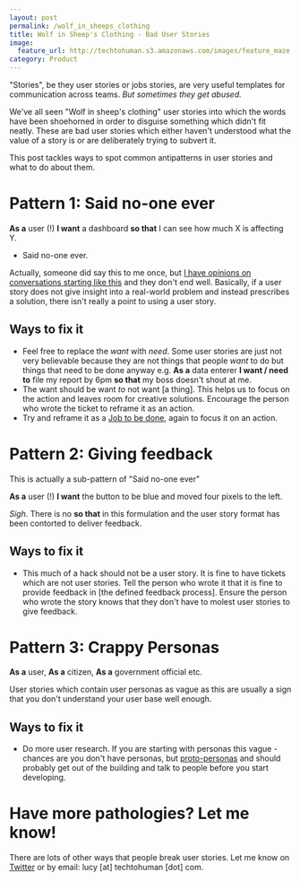 ```yaml
---
layout: post
permalink: /wolf_in_sheeps_clothing
title: Wolf in Sheep's Clothing - Bad User Stories  
image: 
  feature_url: http://techtohuman.s3.amazonaws.com/images/feature_maze.jpg
category: Product
---
```


"Stories", be they user stories or jobs stories, are very useful templates for communication across teams. *But sometimes they get abused.* 

We've all seen "Wolf in sheep's clothing" user stories into which the words have been shoehorned in order to disguise something which didn't fit neatly. These are bad user stories which either haven't understood what the value of a story is or are deliberately trying to subvert it. 

This post tackles ways to spot common antipatterns in user stories and what to do about them. 

# Pattern 1: Said no-one ever 

**As a** user (!) **I want** a dashboard **so that** I can see how much X is affecting Y. 

- Said no-one ever. 

Actually, someone did say this to me once, but <a href="http://techtohuman.com/dashboards">I have opinions on conversations starting like this</a> and they don't end well. Basically, if a user story does not give insight into a real-world problem and instead prescribes a solution, there isn't really a point to using a user story. 

## Ways to fix it 

* Feel free to replace the *want* with *need*. Some user stories are just not very believable because they are not things that people *want* to do but things that need to be done anyway e.g. **As a** data enterer **I want / need to** file my report by 6pm **so that** my boss doesn't shout at me. 
* The want should be want *to* not want [a thing]. This helps us to focus on the action and leaves room for creative solutions. Encourage the person who wrote the ticket to reframe it as an action. 
* Try and reframe it as a [Job to be done](https://jtbd.info/replacing-the-user-story-with-the-job-story-af7cdee10c27), again to focus it on an action. 

# Pattern 2: Giving feedback 

This is actually a sub-pattern of "Said no-one ever" 

**As a** user (!) **I want** the button to be blue and moved four pixels to the left. 

*Sigh*. There is no **so that** in this formulation and the user story format has been contorted to deliver feedback. 

## Ways to fix it

* This much of a hack should not be a user story. It is fine to have tickets which are not user stories. Tell the person who wrote it that it is fine to provide feedback in [the defined feedback process]. Ensure the person who wrote the story knows that they don't have to molest user stories to give feedback. 

# Pattern 3: Crappy Personas 

**As a** user, **As a** citizen, **As a** government official etc. 

User stories which contain user personas as vague as this are usually a sign that you don't understand your user base well enough. 

## Ways to fix it

* Do more user research. If you are starting with personas this vague - chances are you don't have personas, but [proto-personas](http://uxmag.com/articles/using-proto-personas-for-executive-alignment) and should probably get out of the building and talk to people before you start developing. 

# Have more pathologies? Let me know! 

There are lots of other ways that people break user stories. Let me know on [Twitter](https://twitter.com/lucyfedia) or by email: lucy [at] techtohuman [dot] com. 





